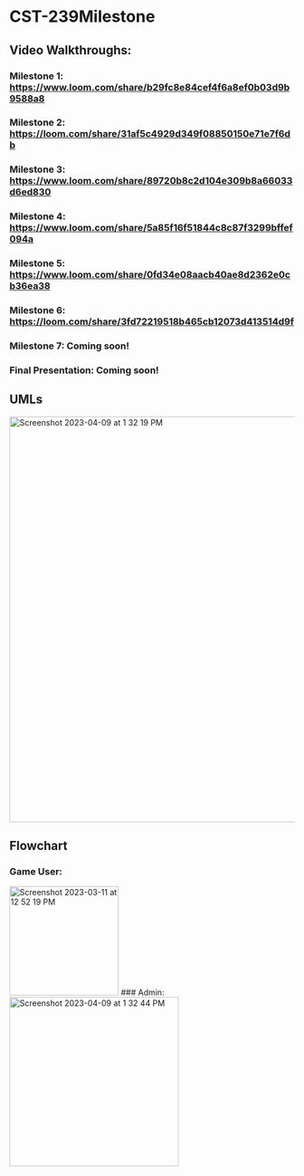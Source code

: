 # CST-239Milestone

## Video Walkthroughs: 
### Milestone 1: https://www.loom.com/share/b29fc8e84cef4f6a8ef0b03d9b9588a8
### Milestone 2: https://loom.com/share/31af5c4929d349f08850150e71e7f6db
### Milestone 3: https://www.loom.com/share/89720b8c2d104e309b8a66033d6ed830
### Milestone 4: https://www.loom.com/share/5a85f16f51844c8c87f3299bffef094a
### Milestone 5: https://www.loom.com/share/0fd34e08aacb40ae8d2362e0cb36ea38
### Milestone 6: https://loom.com/share/3fd72219518b465cb12073d413514d9f
### Milestone 7: Coming soon!
### Final Presentation: Coming soon!

## UMLs
<img width="717" alt="Screenshot 2023-04-09 at 1 32 19 PM" src="https://user-images.githubusercontent.com/102087890/230792844-ef7b93ae-b630-4ecd-ad34-7f9208aeb6ee.png">

## Flowchart
### Game User:
<img width="193" alt="Screenshot 2023-03-11 at 12 52 19 PM" src="https://user-images.githubusercontent.com/102087890/224517900-d0fde4c7-aa71-40b2-b921-31b0c8082e16.png">
### Admin:
<img width="299" alt="Screenshot 2023-04-09 at 1 32 44 PM" src="https://user-images.githubusercontent.com/102087890/230792857-ffbf1080-8a8c-4905-a004-0fcf60d75ecb.png">
